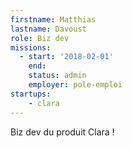 ```yaml
---
firstname: Matthias
lastname: Davoust
role: Biz dev
missions:
  - start: '2018-02-01'
    end:
    status: admin
    employer: pole-emploi
startups:
    - clara
---
```


Biz dev du produit Clara !
